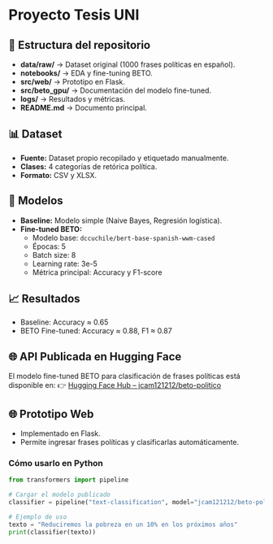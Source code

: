 # Proyecto Tesis UNI

## 📂 Estructura del repositorio
- **data/raw/** → Dataset original (1000 frases políticas en español).
- **notebooks/** → EDA y fine-tuning BETO.
- **src/web/** → Prototipo en Flask.
- **src/beto_gpu/** → Documentación del modelo fine-tuned.
- **logs/** → Resultados y métricas.
- **README.md** → Documento principal.

## 📊 Dataset
- **Fuente:** Dataset propio recopilado y etiquetado manualmente.
- **Clases:** 4 categorías de retórica política.
- **Formato:** CSV y XLSX.

## 🧠 Modelos
- **Baseline:** Modelo simple (Naive Bayes, Regresión logística).
- **Fine-tuned BETO:**  
  - Modelo base: `dccuchile/bert-base-spanish-wwm-cased`  
  - Épocas: 5  
  - Batch size: 8  
  - Learning rate: 3e-5  
  - Métrica principal: Accuracy y F1-score  

## 📈 Resultados
- Baseline: Accuracy ≈ 0.65  
- BETO Fine-tuned: Accuracy ≈ 0.88, F1 ≈ 0.87  

## 🌐 API Publicada en Hugging Face
El modelo fine-tuned BETO para clasificación de frases políticas está disponible en:
👉 [Hugging Face Hub – jcam121212/beto-politico](https://huggingface.co/jcam121212/beto-politico)

## 🌐 Prototipo Web
- Implementado en Flask.  
- Permite ingresar frases políticas y clasificarlas automáticamente.

### Cómo usarlo en Python
```python
from transformers import pipeline

# Cargar el modelo publicado
classifier = pipeline("text-classification", model="jcam121212/beto-politico")

# Ejemplo de uso
texto = "Reduciremos la pobreza en un 10% en los próximos años"
print(classifier(texto))
